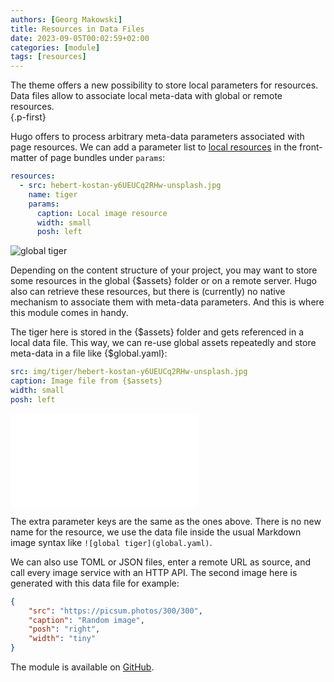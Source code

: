 ```yaml
---
authors: [Georg Makowski]
title: Resources in Data Files
date: 2023-09-05T00:02:59+02:00
categories: [module]
tags: [resources]
---
```


The theme offers a new possibility to store local parameters for resources. Data files allow to associate local meta-data with global or remote resources.  
{.p-first}
<!--more-->

Hugo offers to process arbitrary meta-data parameters associated with page resources. We can add a parameter list to [local resources](https://gohugo.io/content-management/page-resources/#page-resources-metadata) in the front-matter of page bundles under `params`:

```yaml
resources:
  - src: hebert-kostan-y6UEUCq2RHw-unsplash.jpg
    name: tiger
    params: 
      caption: Local image resource
      width: small
      posh: left
```

![global tiger](global.yaml)

Depending on the content structure of your project, you may want to store some resources in the global {$assets} folder or on a remote server. Hugo also can retrieve these resources, but there is (currently) no native mechanism to associate them with meta-data parameters. And this is where this module comes in handy.

The tiger here is stored in the {$assets} folder and gets referenced in a local data file. This way, we can re-use global assets repeatedly and store meta-data in a file like {$global.yaml}:

```yaml
src: img/tiger/hebert-kostan-y6UEUCq2RHw-unsplash.jpg
caption: Image file from {$assets}
width: small
posh: left
```

![Remote image](remote.json)

The extra parameter keys are the same as the ones above. There is no new name for the resource, we use the data file inside the usual Markdown image syntax like `![global tiger](global.yaml)`. 

We can also use TOML or JSON files, enter a remote URL as source, and call every image service with an HTTP API. The second image here is generated with this data file for example:

```json
{
    "src": "https://picsum.photos/300/300",
    "caption": "Random image",
    "posh": "right",
    "width": "tiny"
}
```

The module is available on [GitHub](https://github.com/bowman2001/hugo-mod-resource).
